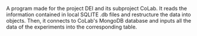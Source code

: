A program made for the project DEI and its subproject CoLab.
It reads the information contained in local SQLITE .db files and restructure the data into objects.
Then, it connects to CoLab's MongoDB database and inputs all the data of the experiments into the corresponding table.
